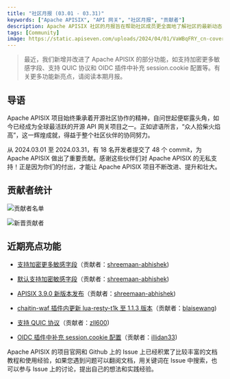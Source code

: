 ```yaml
---
title: "社区月报 (03.01 - 03.31)"
keywords: ["Apache APISIX", "API 网关", "社区月报", "贡献者"]
description: Apache APISIX 社区的月报旨在帮助社区成员更全面地了解社区的最新动态，方便大家参与到 Apache APISIX 社区中来。
tags: [Community]
image: https://static.apiseven.com/uploads/2024/04/01/VaWBqFRY_cn-cover-202403.png
---
```

> 最近，我们新增并改进了 Apache APISIX 的部分功能，如支持加密更多敏感字段、支持 QUIC 协议和 OIDC 插件中补充 session.cookie 配置等。有关更多功能新亮点，请阅读本期月报。
<!--truncate-->
## 导语

Apache APISIX 项目始终秉承着开源社区协作的精神，自问世起便崭露头角，如今已经成为全球最活跃的开源 API 网关项目之一。正如谚语所言，“众人拾柴火焰高”，这一辉煌成就，得益于整个社区伙伴的协同努力。

从 2024.03.01 至 2024.03.31，有 18 名开发者提交了 48 个 commit，为 Apache APISIX 做出了重要贡献。感谢这些伙伴们对 Apache APISIX 的无私支持！正是因为你们的付出，才能让 Apache APISIX 项目不断改进、提升和壮大。

## 贡献者统计

![贡献者名单](https://static.apiseven.com/uploads/2024/04/01/8uuv5Xcl_contributors-202403.png)

![新晋贡献者](https://static.apiseven.com/uploads/2024/04/01/mgfkfvdx_new-contributors-202403.png)

## 近期亮点功能

- [支持加密更多敏感字段](https://github.com/apache/apisix/pull/11095)（贡献者：[shreemaan-abhishek](https://github.com/shreemaan-abhishek))

- [默认支持加密敏感字段](https://github.com/apache/apisix/pull/11076)（贡献者：[shreemaan-abhishek](https://github.com/shreemaan-abhishek))

- [APISIX 3.9.0 新版本发布](https://github.com/apache/apisix/pull/11061)（贡献者：[shreemaan-abhishek](https://github.com/shreemaan-abhishek))

- [chaitin-waf 插件内更新 lua-resty-t1k 至 1.1.3 版本](https://github.com/apache/apisix/pull/11029)（贡献者：[blaisewang](https://github.com/blaisewang))

- [支持 QUIC 协议](https://github.com/apache/apisix/pull/10989)（贡献者：[zll600](https://github.com/zll600))

- [OIDC 插件中补充 session.cookie 配置](https://github.com/apache/apisix/pull/10919)（贡献者：[illidan33](https://github.com/illidan33))

Apache APISIX 的项目官网和 Github 上的 Issue 上已经积累了比较丰富的文档教程和使用经验，如果您遇到问题可以翻阅文档，用关键词在 Issue 中搜索，也可以参与 Issue 上的讨论，提出自己的想法和实践经验。
